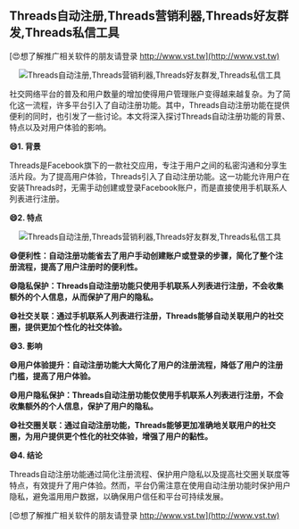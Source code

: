 ## **Threads自动注册,Threads营销利器,Threads好友群发,Threads私信工具**

[😍想了解推广相关软件的朋友请登录 http://www.vst.tw](http://www.vst.tw)

 <center><img src="https://vst.tw/MP4/tuiguang/png/2.png" alt="Threads自动注册,Threads营销利器,Threads好友群发,Threads私信工具"></center>

社交网络平台的普及和用户数量的增加使得用户管理账户变得越来越复杂。为了简化这一流程，许多平台引入了自动注册功能。其中，Threads自动注册功能在提供便利的同时，也引发了一些讨论。本文将深入探讨Threads自动注册功能的背景、特点以及对用户体验的影响。

**😄1. 背景**

Threads是Facebook旗下的一款社交应用，专注于用户之间的私密沟通和分享生活片段。为了提高用户体验，Threads引入了自动注册功能。这一功能允许用户在安装Threads时，无需手动创建或登录Facebook账户，而是直接使用手机联系人列表进行注册。

**😄2. 特点**

 <center><img src="https://vst.tw/MP4/tuiguang/png/4.png" alt="Threads自动注册,Threads营销利器,Threads好友群发,Threads私信工具"></center>

**😄便利性：自动注册功能省去了用户手动创建账户或登录的步骤，简化了整个注册流程，提高了用户注册时的便利性。**

**😄隐私保护：Threads自动注册功能只使用手机联系人列表进行注册，不会收集额外的个人信息，从而保护了用户的隐私。**

**😄社交关联：通过手机联系人列表进行注册，Threads能够自动关联用户的社交圈，提供更加个性化的社交体验。**

**😄3. 影响**

**😄用户体验提升：自动注册功能大大简化了用户的注册流程，降低了用户的注册门槛，提高了用户体验。**

**😄用户隐私保护：Threads自动注册功能仅使用手机联系人列表进行注册，不会收集额外的个人信息，保护了用户的隐私。**

**😄社交圈关联：通过自动注册功能，Threads能够更加准确地关联用户的社交圈，为用户提供更个性化的社交体验，增强了用户的黏性。**

**😄4. 结论**

Threads自动注册功能通过简化注册流程、保护用户隐私以及提高社交圈关联度等特点，有效提升了用户体验。然而，平台仍需注意在使用自动注册功能时保护用户隐私，避免滥用用户数据，以确保用户信任和平台可持续发展。

[😍想了解推广相关软件的朋友请登录 http://www.vst.tw](http://www.vst.tw)



